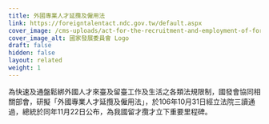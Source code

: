 ```yaml
---
title: 外國專業人才延攬及僱用法
link: https://foreigntalentact.ndc.gov.tw/default.aspx
cover_image: /cms-uploads/act-for-the-recruitment-and-employment-of-foreign-professionals-03.jpg
cover_image_alt: 國家發展委員會 Logo
draft: false
hidden: false
layout: related
weight: 1
---
```

為快速及通盤鬆綁外國人才來臺及留臺工作及生活之各類法規限制，國發會協同相關部會，研擬「外國專業人才延攬及僱用法」，於106年10月31日經立法院三讀通過，總統於同年11月22日公布，為我國留才攬才立下重要里程碑。
